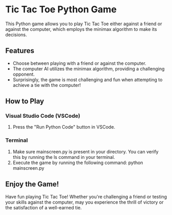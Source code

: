 # **Tic Tac Toe Python Game**

This Python game allows you to play Tic Tac Toe either against a friend or against the computer, which employs the minimax algorithm to make its decisions.

## **Features**

- Choose between playing with a friend or against the computer.
- The computer AI utilizes the minimax algorithm, providing a challenging opponent.
- Surprisingly, the game is most challenging and fun when attempting to achieve a tie with the computer!

## **How to Play**

### **Visual Studio Code (VSCode)**

1. Press the "Run Python Code" button in VSCode.

### **Terminal**

1. Make sure mainscreen.py is present in your directory. You can verify this by running the ls command in your terminal.
2. Execute the game by running the following command:
   python mainscreen.py

## **Enjoy the Game!**

Have fun playing Tic Tac Toe! Whether you're challenging a friend or testing your skills against the computer, may you experience the thrill of victory or the satisfaction of a well-earned tie.
